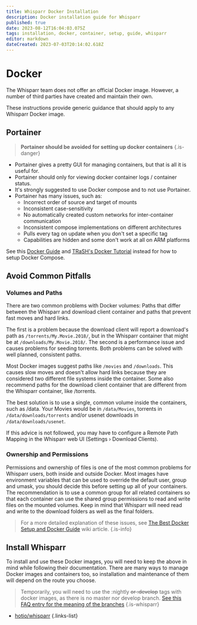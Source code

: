 ```yaml
---
title: Whisparr Docker Installation
description: Docker installation guide for Whisparr
published: true
date: 2023-08-12T16:04:03.075Z
tags: installation, docker, container, setup, guide, whisparr
editor: markdown
dateCreated: 2023-07-03T20:14:02.618Z
---
```


# Docker

The Whisparr team does not offer an official Docker image. However, a number of third parties have created and maintain their own.

These instructions provide generic guidance that should apply to any Whisparr Docker image.

## Portainer

> **Portainer should be avoided for setting up docker containers** {.is-danger}

- Portainer gives a pretty GUI for managing containers, but that is all it is useful for.
- Portainer should only for viewing docker container logs / container status.
- It's strongly suggested to use Docker compose and to not use Portainer.
- Portainer has many issues, such as:
  - Incorrect order of source and target of mounts
  - Inconsistent case-sensitivity
  - No automatically created custom networks for inter-container communication
  - Inconsistent compose implementations on different architectures
  - Pulls every tag on update when you don't set a specific tag
  - Capabilities are hidden and some don't work at all on ARM platforms

See this [Docker Guide](/docker-guide) and [TRaSH's Docker Tutorial](https://trash-guides.info/hardlinks/) instead for how to setup Docker Compose.

## Avoid Common Pitfalls

### Volumes and Paths

There are two common problems with Docker volumes: Paths that differ between the Whisparr and download client container and paths that prevent fast moves and hard links.

The first is a problem because the download client will report a download's path as `/torrents/My.Movie.2018/`, but in the Whisparr container that might be at `/downloads/My.Movie.2018/`. The second is a performance issue and causes problems for seeding torrents. Both problems can be solved with well planned, consistent paths.

Most Docker images suggest paths like `/movies` and `/downloads`. This causes slow moves and doesn't allow hard links because they are considered two different file systems inside the container. Some also recommend paths for the download client container that are different from the Whisparr container, like /torrents.

The best solution is to use a single, common volume inside the containers, such as /data. Your Movies would be in `/data/Movies`, torrents in `/data/downloads/torrents` and/or usenet downloads in `/data/downloads/usenet`.

If this advice is not followed, you may have to configure a Remote Path Mapping in the Whisparr web UI (Settings › Download Clients).

### Ownership and Permissions

Permissions and ownership of files is one of the most common problems for Whisparr users, both inside and outside Docker. Most images have environment variables that can be used to override the default user, group and umask, you should decide this before setting up all of your containers. The recommendation is to use a common group for all related containers so that each container can use the shared group permissions to read and write files on the mounted volumes.
Keep in mind that Whisparr will need read and write to the download folders as well as the final folders.

> For a more detailed explanation of these issues, see [The Best Docker Setup and Docker Guide](/docker-guide) wiki article.
{.is-info}

## Install Whisparr

To install and use these Docker images, you will need to keep the above in mind while following their documentation. There are many ways to manage Docker images and containers too, so installation and maintenance of them will depend on the route you choose.

> Temporarily, you will need to use the :nightly ~~or :develop~~ tags with docker images, as there is no master nor develop branch. [See this FAQ entry for the meaning of the branches](/whisparr/faq#how-do-i-update-whisparr)
{.is-whisparr}

- [hotio/whisparr](https://hotio.dev/containers/whisparr/)
{.links-list}
